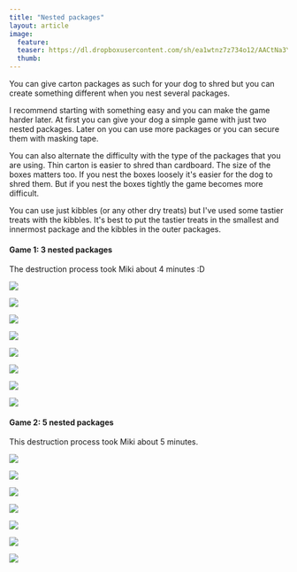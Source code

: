 ```yaml
---
title: "Nested packages"
layout: article
image:
  feature:
  teaser: https://dl.dropboxusercontent.com/sh/ea1wtnz7z734o12/AACtNa3YSjzjuolnwEWTykUNa/aktivointi/laatikot-sisakkain/DS09520-245px.jpg
  thumb:
---
```


You can give carton packages as such for your dog to shred but you can create something different when you nest several packages.

I recommend starting with something easy and you can make the game harder later. At first you can give your dog a simple game with just two nested packages. Later on you can use more packages or you can secure them with masking tape.

You can also alternate the difficulty with the type of the packages that you are using. Thin carton is easier to shred than cardboard. The size of the boxes matters too. If you nest the boxes loosely it's easier for the dog to shred them. But if you nest the boxes tightly the game becomes more difficult.

You can use just kibbles (or any other dry treats) but I've used some tastier treats with the kibbles. It's best to put the tastier treats in the smallest and innermost package and the kibbles in the outer packages.

#### Game 1:  3 nested packages

The destruction process took Miki about 4 minutes :D

[![](https://dl.dropboxusercontent.com/sh/ea1wtnz7z734o12/AAAMubSGfo_o_GDbqPJTCGeXa/aktivointi/laatikot-sisakkain/DS09455-800px.jpg)](https://dl.dropboxusercontent.com/sh/ea1wtnz7z734o12/AACKGzPgDzipUb87ZVkQmUOua/aktivointi/laatikot-sisakkain/DS09455.jpg)

[![](https://dl.dropboxusercontent.com/sh/ea1wtnz7z734o12/AACNkxfX1FrPdeswtCLo24Npa/aktivointi/laatikot-sisakkain/DS09520-800px.jpg)](https://dl.dropboxusercontent.com/sh/ea1wtnz7z734o12/AABM7SouzX6lxQC8tboxjQkDa/aktivointi/laatikot-sisakkain/DS09520.jpg)

[![](https://dl.dropboxusercontent.com/sh/ea1wtnz7z734o12/AAAWGmK6s8qcKHMwdKCgCMH-a/aktivointi/laatikot-sisakkain/DS09601-800px.jpg)](https://dl.dropboxusercontent.com/sh/ea1wtnz7z734o12/AADkwg9h8KdWcR1MVI_6OOdwa/aktivointi/laatikot-sisakkain/DS09601.jpg)

[![](https://dl.dropboxusercontent.com/sh/ea1wtnz7z734o12/AABTt7JD4CsfTQfaArTJJ49Ua/aktivointi/laatikot-sisakkain/DS09633-800px.jpg)](https://dl.dropboxusercontent.com/sh/ea1wtnz7z734o12/AAAK-a45qVz8292h7C7E0mCla/aktivointi/laatikot-sisakkain/DS09633.jpg)

[![](https://dl.dropboxusercontent.com/sh/ea1wtnz7z734o12/AABsdUDf6A377r4haEoxcrzUa/aktivointi/laatikot-sisakkain/DS09655-800px.jpg)](https://dl.dropboxusercontent.com/sh/ea1wtnz7z734o12/AACyqVWBExInE3MBWcwDdAhTa/aktivointi/laatikot-sisakkain/DS09655.jpg)

[![](https://dl.dropboxusercontent.com/sh/ea1wtnz7z734o12/AADBG7nXlYxUt8paZAX6hn7sa/aktivointi/laatikot-sisakkain/DS09706-800px.jpg)](https://dl.dropboxusercontent.com/sh/ea1wtnz7z734o12/AAAZFVktY0fV9-Xq06esyc65a/aktivointi/laatikot-sisakkain/DS09706.jpg)

[![](https://dl.dropboxusercontent.com/sh/ea1wtnz7z734o12/AADPuGkm5alFp_63hYd7SCQGa/aktivointi/laatikot-sisakkain/DS09737-800px.jpg)](https://dl.dropboxusercontent.com/sh/ea1wtnz7z734o12/AABNxdX7fsPZ3k0uiWQ5hMhZa/aktivointi/laatikot-sisakkain/DS09737.jpg)

[![](https://dl.dropboxusercontent.com/sh/ea1wtnz7z734o12/AACbbR9ZxSD_id0MZ-iVXBONa/aktivointi/laatikot-sisakkain/DS09448_-800px.jpg)](https://dl.dropboxusercontent.com/sh/ea1wtnz7z734o12/AAB55FJWPlKLDqGsxbwV2Muna/aktivointi/laatikot-sisakkain/DS09448_.jpg)

#### Game 2: 5 nested packages

This destruction process took Miki about 5 minutes.

[![](https://dl.dropboxusercontent.com/sh/ea1wtnz7z734o12/AABJdoZmin-iV27lrjXDeXeSa/aktivointi/laatikot-sisakkain/DS12853-800px.jpg)](https://dl.dropboxusercontent.com/sh/ea1wtnz7z734o12/AABpVfl-4s76XWP5uDIjcjaYa/aktivointi/laatikot-sisakkain/DS12853.jpg)

[![](https://dl.dropboxusercontent.com/sh/ea1wtnz7z734o12/AAAfQgX5ylBhE5kwEtlrZrfka/aktivointi/laatikot-sisakkain/DS12875-800px.jpg)](https://dl.dropboxusercontent.com/sh/ea1wtnz7z734o12/AABgG8nb8fgGa6bpOPzAFUPQa/aktivointi/laatikot-sisakkain/DS12875.jpg)

[![](https://dl.dropboxusercontent.com/sh/ea1wtnz7z734o12/AACdRIdevIUqLTxnmkh3DE_oa/aktivointi/laatikot-sisakkain/DS13030-800px.jpg)](https://dl.dropboxusercontent.com/sh/ea1wtnz7z734o12/AAAkCeHHQaWucBPo1gwyIe0Wa/aktivointi/laatikot-sisakkain/DS13030.jpg)

[![](https://dl.dropboxusercontent.com/sh/ea1wtnz7z734o12/AAC0n5Kmdf4hckE2cFGm6QuCa/aktivointi/laatikot-sisakkain/DS13061-800px.jpg)](https://dl.dropboxusercontent.com/sh/ea1wtnz7z734o12/AACjmVpTgqy2MzH-ma9RX6mfa/aktivointi/laatikot-sisakkain/DS13061.jpg)

[![](https://dl.dropboxusercontent.com/sh/ea1wtnz7z734o12/AABRhiTgGwevEpwrB65p7M-oa/aktivointi/laatikot-sisakkain/DS13133-800px.jpg)](https://dl.dropboxusercontent.com/sh/ea1wtnz7z734o12/AABK_RQaqz2CVO5VECXmks2-a/aktivointi/laatikot-sisakkain/DS13133.jpg)

[![](https://dl.dropboxusercontent.com/sh/ea1wtnz7z734o12/AADw5WdBMwXCyinSzpplr8Csa/aktivointi/laatikot-sisakkain/DS13161-800px.jpg)](https://dl.dropboxusercontent.com/sh/ea1wtnz7z734o12/AABnBfqnEV07Um9F4mcdmxQVa/aktivointi/laatikot-sisakkain/DS13161.jpg)

[![](https://dl.dropboxusercontent.com/sh/ea1wtnz7z734o12/AAAl6FyChUG4UkMxAH4zaQ8fa/aktivointi/laatikot-sisakkain/Laatikot_sisakkain-kollaasi-800px.jpg)](https://dl.dropboxusercontent.com/sh/ea1wtnz7z734o12/AAB6q03z1lduTk34qakLk3Lka/aktivointi/laatikot-sisakkain/Laatikot_sisakkain-kollaasi.jpg)
